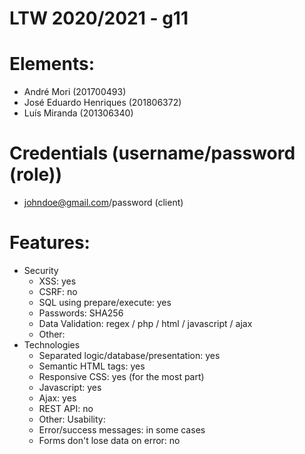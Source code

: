 # LTW 2020/2021 - g11

# Elements:
 - André Mori (201700493)
 - José Eduardo Henriques (201806372)
 - Luís Miranda (201306340)

# Credentials (username/password (role))
 - johndoe@gmail.com/password (client)

# Features:
 - Security
     - XSS: yes
     - CSRF: no
     - SQL using prepare/execute: yes
     - Passwords: SHA256
     - Data Validation: regex / php / html / javascript / ajax
     - Other:
 - Technologies
     - Separated logic/database/presentation: yes
     - Semantic HTML tags: yes
     - Responsive CSS: yes (for the most part)
     - Javascript: yes
     - Ajax: yes
     - REST API: no
     - Other:
  Usability:
     - Error/success messages: in some cases
     - Forms don't lose data on error: no
